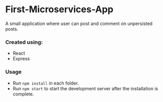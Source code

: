 # First-Microservices-App
A small application where user can post and comment on unpersisted posts.

### Created using:
- React
- Express
### Usage
- Run `npm install` in each folder.
- Run `npm start` to start the development server after the installation is complete.
